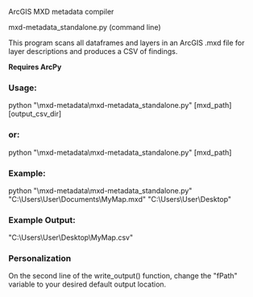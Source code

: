 ArcGIS MXD metadata compiler

mxd-metadata_standalone.py (command line)<br>


This program scans all dataframes and layers in an ArcGIS .mxd file for layer descriptions and produces a CSV of findings.

<b>Requires ArcPy</b><br>

<h3>Usage:</h3> python "\mxd-metadata\mxd-metadata_standalone.py" [mxd_path] [output_csv_dir]
<h3>or:</h3> python "\mxd-metadata\mxd-metadata_standalone.py" [mxd_path]

<h3>Example:</h3>
  python "\mxd-metadata\mxd-metadata_standalone.py" "C:\Users\User\Documents\MyMap.mxd" "C:\Users\User\Desktop"

<h3>Example Output:</h3>
"C:\Users\User\Desktop\MyMap.csv"

<h3>Personalization</h3>
On the second line of the write_output() function, change the "fPath" variable to your desired default output location.
